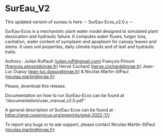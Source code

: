 # SurEau_V2
This updated version of sureau is here
-- SurEau-Ecos_v2.0.x --

SurEau-Ecos is a mechanistic plant water model designed to simulated plant dessication and hydraulic failure. It computes water fluxes, turgor loss, cavitation, water content of symplasm and apoplasm for canopy leaves and stems. It uses soil properties, daily climate inputs and of leaf and hydraulic traits.

Authors : Julien Ruffault (julien.ruff@gmail.com) François Pimont (francois.pimont@inrae.fr) Hervé Cochard (herve.cochard@inrae.fr) Jean-Luc Dupuy (jean-luc.dupuy@inrae.fr) & Nicolas Martin-StPaul (nicolas.martin@inrae.fr)

Please, download this release.

Documentation on how to run SurEau-Ecos can be found at '/documentation/user_manual_v2.0.pdf''

A general description of SurEau-Ecos can be found at : https://gmd.copernicus.org/preprints/gmd-2022-17/

To report any bugs or to ask support, please contact Nicolas Martin-StPaul (nicolas.martin@inrae.fr)
